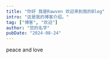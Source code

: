 ```yaml
---
title: "你好 我是Rawven 欢迎来到我的Blog"
intro: "这是我的博客介绍。"
tag: ["博客", "欢迎"]
author: "您的名字"
pubDate: "2024-08-24"
---
```

peace and love
